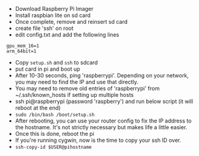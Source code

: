 - Download Raspberry Pi Imager
- Install raspbian lite on sd card
- Once complete, remove and reinsert sd card
- create file 'ssh' on root
- edit config.txt and add the following lines
```
gpu_mem_16=1
arm_64bit=1
```
- Copy `setup.sh` and `ssh` to sdcard
- put card in pi and boot up
- After 10-30 seconds, ping 'raspberrypi'. Depending on your network, you may need to find the IP and use that directly.
- You may need to remove old entries of 'raspberrypi' from ~/.ssh/known_hosts if setting up multiple hosts
- ssh pi@raspberrypi (password 'raspberry') and run below script (it will reboot at the end)
- `sudo /bin/bash /boot/setup.sh`
- After rebooting, you can use your router config to fix the IP address to the hostname. It's not strictly necessary but makes life a little easier.
- Once this is done, reboot the pi
- If you're running cygwin, now is the time to copy your ssh ID over.
- ```ssh-copy-id $USER@pihostname```
